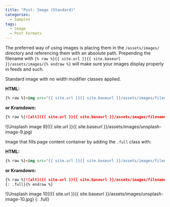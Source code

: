 ```yaml
---
title: "Post: Image (Standard)"
categories:
  - Samples
tags:
  - image
  - Post Formats
---
```


The preferred way of using images is placing them in the `/assets/images/` directory and referencing them with an absolute path. Prepending the filename with `{% raw %}{{ site.url }}{{ site.baseurl }}/assets/images/{% endraw %}` will make sure your images display properly in feeds and such.

Standard image with no width modifier classes applied.

**HTML:**

```html
{% raw %}<img src="{{ site.url }}{{ site.baseurl }}/assets/images/filename.jpg" alt="">{% endraw %}
```

**or Kramdown:**

```markdown
{% raw %}![alt]({{ site.url }}{{ site.baseurl }}/assets/images/filename.jpg){% endraw %}
```

![Unsplash image 9]({{ site.url }}{{ site.baseurl }}/assets/images/unsplash-image-9.jpg)

Image that fills page content container by adding the `.full` class with:

**HTML:**

```html
{% raw %}<img src="{{ site.url }}{{ site.baseurl }}/assets/images/filename.jpg" alt="" class="full">{% endraw %}
```

**or Kramdown:**

```markdown
{% raw %}![alt]({{ site.url }}{{ site.baseurl }}/assets/images/filename.jpg)
{: .full}{% endraw %}
```

![Unsplash image 10]({{ site.url }}{{ site.baseurl }}/assets/images/unsplash-image-10.jpg)
{: .full}